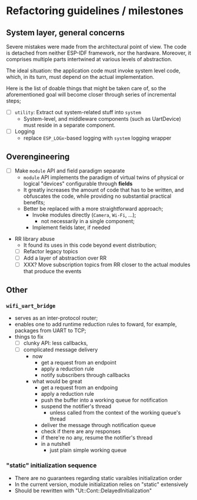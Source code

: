 # Refactoring guidelines / milestones

## System layer, general concerns

Severe mistakes were made from the architectural point of view. The code is
detached from neither ESP-IDF framework, nor the hardware. Moreover, it
comprises multiple parts intertwined at various levels of abstraction.

The ideal situation: the application code must invoke system level code, which,
in its turn, must depend on the actual implementation.

Here is the list of doable things that might be taken care of, so the
aforementioned goal will become closer through series of incremental steps;

- [ ] `utility`: Extract out system-related stuff into `system`
	- System-level, and middleware components (such as UartDevice) must reside in a separate component.
- [ ] Logging
    - replace `ESP_LOGx`-based logging with `system` logging wrapper

## Overengineering

- [ ] Make `module` API and field paradigm separate
	- `module` API implements the paradigm of virtual twins of physical or logical "devices" configurable through **fields**
	- It greatly increases the amount of code that has to be written, and obfuscates the code, while providing no substantial practical benefits;
	- Better be replaced with a more straightforward approach;
		- Invoke modules directly (`Camera`, `Wi-Fi`, ...);
			- not necessarily in a single component;
		- Implement fields later, if needed
- RR library abuse
	- It found its uses in this code beyond event distribution;
	- [ ] Refactor legacy topics
	- [ ] Add a layer of abstraction over RR
	- [ ] XXX? Move subscription topics from RR closer to the actual modules that produce the events

## Other

### `wifi_uart_bridge`
- serves as an inter-protocol router;
- enables one to add runtime reduction rules to foward, for example, packages from UART to TCP;
- things to fix
    - [ ] clunky API: less callbacks,
    - [ ] complicated message delivery
        - now
            - get a request from an endpoint
            - apply a reduction rule
            - notify subscribers through callbacks
        - what would be great
            - get a request from an endpoing
            - apply a reduction rule
            - push the buffer into a working queue for notification
            - suspend the notifier's thread
                - unless called from the context of the working queue's thread
            - deliver the message through notification queue
            - check if there are any responses
            - if there're no any, resume the notifier's thread
            - in a nutshell
                - just plain simple working queue

### "static" initialization sequence

- There are no guarantees regarding static varaibles initialization order
- In the current version, module initialization relies on "static" extensively
- Should be rewritten with "Ut::Cont::DelayedInitialization"

